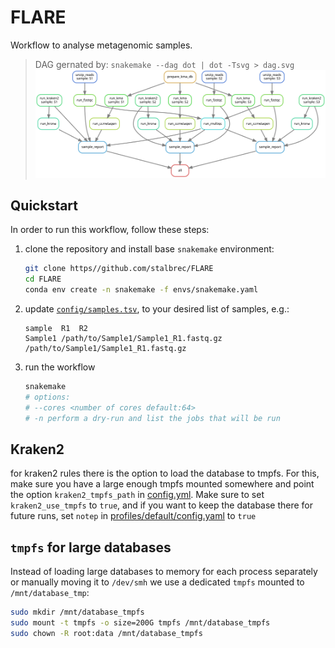 # FLARE

Workflow to analyse metagenomic samples.

> DAG gernated by: `snakemake --dag dot | dot -Tsvg > dag.svg`
![dag.svg](dag.svg)


## Quickstart

In order to run this workflow, follow these steps:

1. clone the repository and install base `snakemake` environment:

    ```bash
    git clone https//github.com/stalbrec/FLARE
    cd FLARE
    conda env create -n snakemake -f envs/snakemake.yaml
    ```

2. update [`config/samples.tsv`](config/samples.tsv), to your desired list of samples, e.g.:

    ```tsv
    sample	R1	R2
    Sample1	/path/to/Sample1/Sample1_R1.fastq.gz	/path/to/Sample1/Sample1_R1.fastq.gz
    ```
3. run the workflow
    ```bash
    snakemake 
    # options: 
    # --cores <number of cores default:64> 
    # -n perform a dry-run and list the jobs that will be run
    ```

## Kraken2

for kraken2 rules there is the option to load the database to tmpfs. For this, make sure you have a large enough tmpfs mounted somewhere and point the option `kraken2_tmpfs_path` in [config.yml](config/config.yml#L4).
Make sure to set `kraken2_use_tmpfs` to `true`, and if you want to keep the database there for future runs, set `notep` in [profiles/default/config.yaml](profiles/default/config.yaml#L2) to `true`

## `tmpfs` for large databases

Instead of loading large databases to memory for each process separately or manually moving it to `/dev/smh` we use a dedicated `tmpfs` mounted to `/mnt/database_tmp`:

```bash
sudo mkdir /mnt/database_tmpfs
sudo mount -t tmpfs -o size=200G tmpfs /mnt/database_tmpfs
sudo chown -R root:data /mnt/database_tmpfs
```


